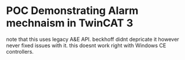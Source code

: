 # POC Demonstrating Alarm mechnaism in TwinCAT 3

note that this uses legacy A&E API. beckhoff didnt depricate it however never fixed issues with it.
this doesnt work right with Windows CE controllers.
